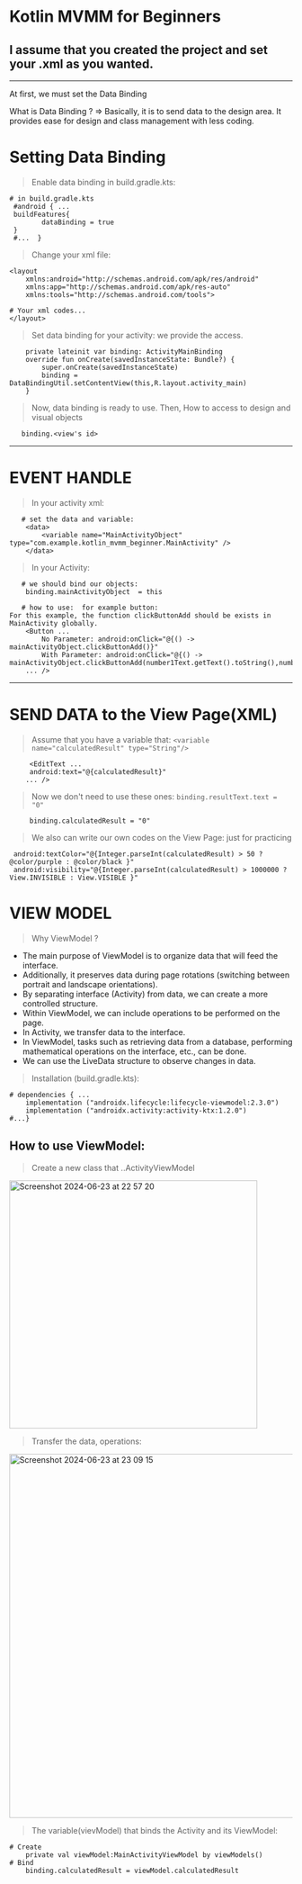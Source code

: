 # Kotlin MVMM for Beginners

I assume that you created the project and set your .xml as you wanted.
---
---

At first, we must set the Data Binding 

What is Data Binding ?   =>   Basically, it is to send data to the design area. It provides ease for design and class management with less coding.

# Setting Data Binding


> Enable data binding in build.gradle.kts:
```
# in build.gradle.kts
 #android { ...
 buildFeatures{
        dataBinding = true
 }
 #...  }
```
> Change your xml file:
```
<layout
    xmlns:android="http://schemas.android.com/apk/res/android"
    xmlns:app="http://schemas.android.com/apk/res-auto"
    xmlns:tools="http://schemas.android.com/tools">

# Your xml codes...
</layout>
```
> Set data binding for your activity: we provide the access.
```
    private lateinit var binding: ActivityMainBinding
    override fun onCreate(savedInstanceState: Bundle?) {
        super.onCreate(savedInstanceState)
        binding = DataBindingUtil.setContentView(this,R.layout.activity_main)
    }
```

> Now, data binding is ready to use.     Then, How to access to design and visual objects 
```
   binding.<view's id>  
```

---

# EVENT HANDLE

> In your activity xml:
```
   # set the data and variable:
    <data>
        <variable name="MainActivityObject" type="com.example.kotlin_mvmm_beginner.MainActivity" />
    </data>
```
> In your Activity:
```
   # we should bind our objects:
    binding.mainActivityObject  = this
```


```
   # how to use:  for example button:
For this example, the function clickButtonAdd should be exists in MainActivity globally.
    <Button ...
        No Parameter: android:onClick="@{() ->  mainActivityObject.clickButtonAdd()}"
        With Parameter: android:onClick="@{() ->  mainActivityObject.clickButtonAdd(number1Text.getText().toString(),number2Text.getText().toString())}"
    ... />
```
---

# SEND DATA to the View Page(XML)

> Assume that you have a variable that: `<variable name="calculatedResult" type="String"/>`  
```
     <EditText ...
     android:text="@{calculatedResult}"
    ... />
```

> Now we don't need to use these ones: `binding.resultText.text = "0"`
```
     binding.calculatedResult = "0"
```

> We also can write our own codes on the View Page:   just for practicing
```
 android:textColor="@{Integer.parseInt(calculatedResult) > 50 ? @color/purple : @color/black }"
 android:visibility="@{Integer.parseInt(calculatedResult) > 1000000 ? View.INVISIBLE : View.VISIBLE }"
```

# VIEW MODEL

> Why ViewModel ?
- The main purpose of ViewModel is to organize data that will feed the interface.
- Additionally, it preserves data during page rotations (switching between portrait and landscape orientations).
- By separating interface (Activity) from data, we can create a more controlled structure.
- Within ViewModel, we can include operations to be performed on the page.
- In Activity, we transfer data to the interface.
- In ViewModel, tasks such as retrieving data from a database, performing mathematical operations on the interface, etc., can be done.
- We can use the LiveData structure to observe changes in data.

> Installation (build.gradle.kts):
```
# dependencies { ...
    implementation ("androidx.lifecycle:lifecycle-viewmodel:2.3.0")
    implementation ("androidx.activity:activity-ktx:1.2.0")
#...} 
```

## How to use ViewModel: 

> Create a new class that ..ActivityViewModel
<img width="441" alt="Screenshot 2024-06-23 at 22 57 20" src="https://github.com/akcaHalit/Kotlin-MVMM-Beginner/assets/103420587/1ff6c81c-b955-40b2-8d4d-c877f3f040b2">

> Transfer the data, operations: 
<img width="647" alt="Screenshot 2024-06-23 at 23 09 15" src="https://github.com/akcaHalit/Kotlin-MVMM-Beginner/assets/103420587/6f428d5d-0b44-4cc1-bf2d-d66c1b926ba1">



> The variable(vievModel) that binds the Activity and its ViewModel:
```
# Create
    private val viewModel:MainActivityViewModel by viewModels()
# Bind
    binding.calculatedResult = viewModel.calculatedResult

```


